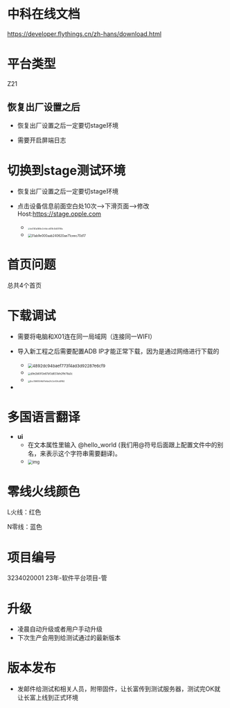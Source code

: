 # 中科在线文档

https://developer.flythings.cn/zh-hans/download.html



# 平台类型

Z21



## 恢复出厂设置之后

* 恢复出厂设置之后一定要切stage环境

* 需要开启屏端日志



# 切换到stage测试环境

* 恢复出厂设置之后一定要切stage环境

* 点击设备信息前面空白处10次-->下滑页面-->修改Host:https://stage.opple.com

  * <img src="https://cvp.oss-cn-shanghai.aliyuncs.com/picgo/202303181355735.jpg" alt="bc6183a188bc3c4dccd619c5b69799a" style="zoom: 30%;" />

  * <img src="https://cvp.oss-cn-shanghai.aliyuncs.com/picgo/202303181355189.jpg" alt="31ab9e000aab240620ae71ceec70d17" style="zoom:50%;" />



# 首页问题

总共4个首页



# 下载调试

* 需要将电脑和X01连在同一局域网（连接同一WIFI）

* 导入新工程之后需要配置ADB IP才能正常下载，因为是通过网络进行下载的

  * <img src="https://cvp.oss-cn-shanghai.aliyuncs.com/picgo/202303181403037.jpg" alt="4892dc94baef773f4ad3d92287e6cf9" style="zoom: 67%;" />
  * <img src="https://cvp.oss-cn-shanghai.aliyuncs.com/picgo/202303181404307.jpg" alt="d9e2b6913e87bf3d657afe2ffe78a3c" style="zoom: 40%;" />

  * <img src="https://cvp.oss-cn-shanghai.aliyuncs.com/picgo/202303181405179.png" alt="6cc1980504b17efde2fc3c43fcd9182" style="zoom: 33%;" />



* 



# 多国语言翻译

* **ui**
  * 在文本属性里输入 @hello_world (我们用@符号后面跟上配置文件中的别名，来表示这个字符串需要翻译)。
  * <img src="https://developer.flythings.cn/zh-hans/assets/ide/tr_hello_world.png" alt="img" style="zoom: 67%;" />



# 零线火线颜色

L火线：红色

N零线：蓝色



# 项目编号

3234020001 23年-软件平台项目-管



# 升级

* 凌晨自动升级或者用户手动升级
* 下次生产会用到给测试通过的最新版本



# 版本发布

* 发邮件给测试和相关人员，附带固件，让长富传到测试服务器，测试完OK就让长富上线到正式环境



